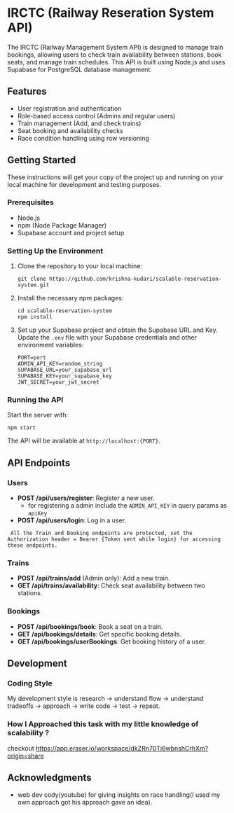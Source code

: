 
# IRCTC (Railway Reseration System API)

The IRCTC (Railway Management System API) is designed to manage train bookings, allowing users to check train availability between stations, book seats, and manage train schedules. This API is built using Node.js and uses Supabase for PostgreSQL database management.

## Features

- User registration and authentication
- Role-based access control (Admins and regular users)
- Train management (Add, and check trains)
- Seat booking and availability checks
- Race condition handling using row versioning

## Getting Started

These instructions will get your copy of the project up and running on your local machine for development and testing purposes.

### Prerequisites

- Node.js
- npm (Node Package Manager)
- Supabase account and project setup

### Setting Up the Environment

1. Clone the repository to your local machine:

   ```
   git clone https://github.com/krishna-kudari/scalable-reservation-system.git
   ```

2. Install the necessary npm packages:

   ```
   cd scalable-reservation-system
   npm install
   ```

3. Set up your Supabase project and obtain the Supabase URL and Key. Update the `.env` file with your Supabase credentials and other environment variables:

   ```
   PORT=port
   ADMIN_API_KEY=random_string
   SUPABASE_URL=your_supabase_url
   SUPABASE_KEY=your_supabase_key
   JWT_SECRET=your_jwt_secret
   ```

### Running the API

Start the server with:

```
npm start
```

The API will be available at `http://localhost:{PORT}`.

## API Endpoints

### Users

- **POST /api/users/register**: Register a new user.
    - for registering a admin include the `ADMIN_API_KEY` in query params as `apiKey`
- **POST /api/users/login**: Log in a user.

` All the Train and Booking endpoints are protected, set the Authorization header = Bearer {Token sent while login} for accessing these endpoints.`

### Trains

- **POST /api/trains/add** (Admin only): Add a new train.
- **GET /api/trains/availability**: Check seat availability between two stations.

### Bookings

- **POST /api/bookings/book**: Book a seat on a train.
- **GET /api/bookings/details**: Get specific booking details.
- **GET /api/bookings/userBookings**: Get booking history of a user.

## Development

### Coding Style

My development style is research -> understand flow -> understand tradeoffs -> approach -> write code -> test -> repeat.

### How I Approached this task with my little knowledge of scalability ? 
checkout https://app.eraser.io/workspace/dkZRn70Tj6wbnshCrhXm?origin=share

## Acknowledgments

- web dev cody(youtube) for giving insights on race handling(I used my own approach got his approach gave an idea).

